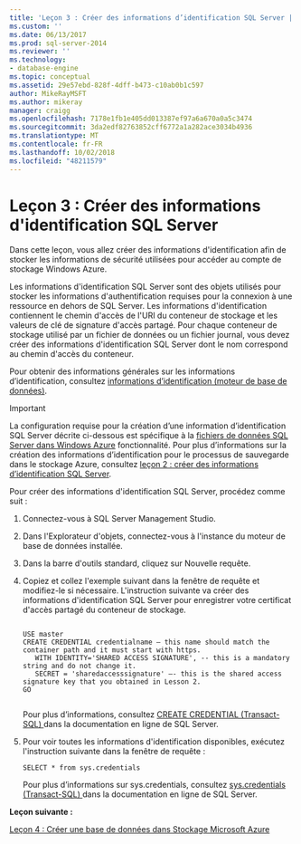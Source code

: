 ```yaml
---
title: 'Leçon 3 : Créer des informations d’identification SQL Server | Microsoft Docs'
ms.custom: ''
ms.date: 06/13/2017
ms.prod: sql-server-2014
ms.reviewer: ''
ms.technology:
- database-engine
ms.topic: conceptual
ms.assetid: 29e57ebd-828f-4dff-b473-c10ab0b1c597
author: MikeRayMSFT
ms.author: mikeray
manager: craigg
ms.openlocfilehash: 7178e1fb1e405dd013387ef97a6a670a0a5c3474
ms.sourcegitcommit: 3da2edf82763852cff6772a1a282ace3034b4936
ms.translationtype: MT
ms.contentlocale: fr-FR
ms.lasthandoff: 10/02/2018
ms.locfileid: "48211579"
---
```

# <a name="lesson-3-create-a-sql-server-credential"></a>Leçon 3 : Créer des informations d'identification SQL Server
  Dans cette leçon, vous allez créer des informations d'identification afin de stocker les informations de sécurité utilisées pour accéder au compte de stockage Windows Azure.  
  
 Les informations d'identification SQL Server sont des objets utilisés pour stocker les informations d'authentification requises pour la connexion à une ressource en dehors de SQL Server. Les informations d'identification contiennent le chemin d'accès de l'URI du conteneur de stockage et les valeurs de clé de signature d'accès partagé. Pour chaque conteneur de stockage utilisé par un fichier de données ou un fichier journal, vous devez créer des informations d'identification SQL Server dont le nom correspond au chemin d'accès du conteneur.  
  
 Pour obtenir des informations générales sur les informations d’identification, consultez [informations d’identification &#40;moteur de base de données&#41;](security/authentication-access/credentials-database-engine.md).  
  
> [!IMPORTANT]  
>  La configuration requise pour la création d’une information d’identification SQL Server décrite ci-dessous est spécifique à la [fichiers de données SQL Server dans Windows Azure](databases/sql-server-data-files-in-microsoft-azure.md) fonctionnalité. Pour plus d’informations sur la création des informations d’identification pour le processus de sauvegarde dans le stockage Azure, consultez [leçon 2 : créer des informations d’identification SQL Server](../tutorials/lesson-2-create-a-sql-server-credential.md).  
  
 Pour créer des informations d'identification SQL Server, procédez comme suit :  
  
1.  Connectez-vous à SQL Server Management Studio.  
  
2.  Dans l'Explorateur d'objets, connectez-vous à l'instance du moteur de base de données installée.  
  
3.  Dans la barre d'outils standard, cliquez sur Nouvelle requête.  
  
4.  Copiez et collez l'exemple suivant dans la fenêtre de requête et modifiez-le si nécessaire. L'instruction suivante va créer des informations d'identification SQL Server pour enregistrer votre certificat d'accès partagé du conteneur de stockage.  
  
    ```tsql  
  
    USE master  
    CREATE CREDENTIAL credentialname – this name should match the container path and it must start with https.   
       WITH IDENTITY='SHARED ACCESS SIGNATURE', -- this is a mandatory string and do not change it.   
       SECRET = 'sharedaccesssignature' –- this is the shared access signature key that you obtained in Lesson 2.   
    GO  
  
    ```  
  
     Pour plus d’informations, consultez [CREATE CREDENTIAL &#40;Transact-SQL&#41; ](/sql/t-sql/statements/create-credential-transact-sql) dans la documentation en ligne de SQL Server.  
  
5.  Pour voir toutes les informations d'identification disponibles, exécutez l'instruction suivante dans la fenêtre de requête :  
  
    ```tsql  
    SELECT * from sys.credentials  
    ```  
  
     Pour plus d’informations sur sys.credentials, consultez [sys.credentials &#40;Transact-SQL&#41; ](/sql/relational-databases/system-catalog-views/sys-credentials-transact-sql) dans la documentation en ligne de SQL Server.  
  
 **Leçon suivante :**  
  
 [Leçon 4 : Créer une base de données dans Stockage Microsoft Azure](lesson-3-database-backup-to-url.md)  
  
  
